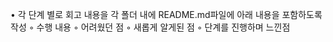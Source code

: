 
• 각 단계 별로 회고 내용을 각 폴더 내에 README.md파일에 아래 내용을 
  포함하도록 작성
    ◦ 수행 내용
    ◦ 어려웠던 점
    ◦ 새롭게 알게된 점
    ◦ 단계를 진행하며 느낀점